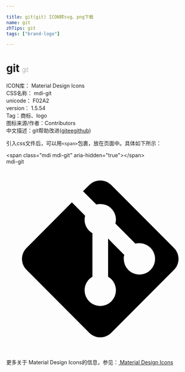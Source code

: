 ```yaml
---

title: git(git) ICON转svg、png下载
name: git
zhTips: git
tags: ["brand-logo"]

---
```


# git  <small style="font-size: 60%;font-weight: 100">git</small>


<div class="detail-page">
<p>
<span>
ICON库：
<span class="badge-secondary badge">Material Design Icons</span> 
</span>
<br/>
<span>
CSS名称：
<span class="badge-secondary badge">mdi-git</span> 
</span>
<br/>
<span>
unicode：
<span class="badge-secondary badge">F02A2</span> 
<copy-btn content='F02A2' btn-title=""></copy-btn>
<copy-btn :content='String.fromCodePoint(parseInt("F02A2", 16))' btn-title="复制U"></copy-btn>
</span>
<br/>
<span>
version：
<span class="badge-secondary badge">1.5.54</span> 
</span><br/><span>Tag：<span class="badge-light badge"><router-link to="/tags/brand-logo.html">商标、logo</router-link></span></span>
<br/>
<span>图标来源/作者：<span class="badge-light badge">Contributors</span></span> 
<br/>
<span class="zh-detail">中文描述：<span class="badge-primary badge">git</span><span class="help-link"><span>帮助改进</span>(<a href="https://gitee.com/liuwave/icon-helper/edit/master/json/material/git.json" target="_blank" rel="noopener noreferrer">gitee</a><a href="https://github.com/liuwave/icon-helper/edit/master/json/material/git.json" target="_blank" rel="noopener noreferrer">github</a></span>)</span><br/>
</p>
</div>
<div class="alert alert-dark">
  <i class="mdi mdi-git mdi-48px"></i>
  <i class="mdi mdi-git mdi-36px"></i>
  <i class="mdi mdi-git mdi-24px"></i>
  <i class="mdi mdi-git mdi-18px"></i>
</div>
<div>
  <p>引入css文件后，可以用<code>&lt;span&gt;</code>包裹，放在页面中。具体如下所示：    
  </p>
  <div class="alert alert-primary" style="font-size: 14px">
    &lt;span class="mdi mdi-git" aria-hidden="true"&gt;&lt;/span&gt;
    <copy-btn content='<span class="mdi mdi-git" aria-hidden="true"></span>'></copy-btn>
  </div>
  <div class="alert alert-secondary">
    <i class="mdi mdi-git"
    style="font-size: 24px"
    aria-hidden="true"></i> mdi-git
    <copy-btn content="mdi-git" btn-title="复制图标名称"></copy-btn>
  </div>
</div>
<div id="svg" class="svg-wrap">
<svg xmlns="http://www.w3.org/2000/svg" viewBox="0 0 24 24"><path d="M2.6,10.59L8.38,4.8L10.07,6.5C9.83,7.35 10.22,8.28 11,8.73V14.27C10.4,14.61 10,15.26 10,16A2,2 0 0,0 12,18A2,2 0 0,0 14,16C14,15.26 13.6,14.61 13,14.27V9.41L15.07,11.5C15,11.65 15,11.82 15,12A2,2 0 0,0 17,14A2,2 0 0,0 19,12A2,2 0 0,0 17,10C16.82,10 16.65,10 16.5,10.07L13.93,7.5C14.19,6.57 13.71,5.55 12.78,5.16C12.35,5 11.9,4.96 11.5,5.07L9.8,3.38L10.59,2.6C11.37,1.81 12.63,1.81 13.41,2.6L21.4,10.59C22.19,11.37 22.19,12.63 21.4,13.41L13.41,21.4C12.63,22.19 11.37,22.19 10.59,21.4L2.6,13.41C1.81,12.63 1.81,11.37 2.6,10.59Z" /></svg>
</div>
<detail full-name='mdi-git'></detail>
    
<div><p>更多关于 Material Design Icons的信息，参见：<a target="_blank" href="https://iconhelper.cn/material.html"> Material Design Icons</a>
</p></div>
